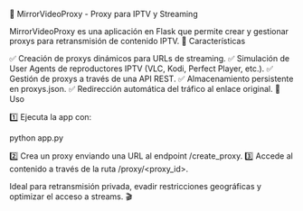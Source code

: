 🎥 MirrorVideoProxy - Proxy para IPTV y Streaming

MirrorVideoProxy es una aplicación en Flask que permite crear y gestionar proxys para retransmisión de contenido IPTV.
🚀 Características

✅ Creación de proxys dinámicos para URLs de streaming.
✅ Simulación de User Agents de reproductores IPTV (VLC, Kodi, Perfect Player, etc.).
✅ Gestión de proxys a través de una API REST.
✅ Almacenamiento persistente en proxys.json.
✅ Redirección automática del tráfico al enlace original.
🔧 Uso

1️⃣ Ejecuta la app con:

python app.py

2️⃣ Crea un proxy enviando una URL al endpoint /create_proxy.
3️⃣ Accede al contenido a través de la ruta /proxy/<proxy_id>.

Ideal para retransmisión privada, evadir restricciones geográficas y optimizar el acceso a streams. 🎬
